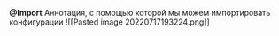 **@Import**
Аннотация, с помощью которой мы можем импортировать конфигурации
![[Pasted image 20220717193224.png]]
